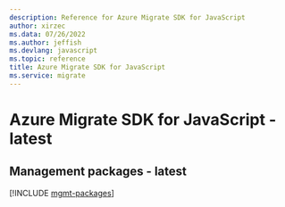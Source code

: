 ```yaml
---
description: Reference for Azure Migrate SDK for JavaScript
author: xirzec
ms.data: 07/26/2022
ms.author: jeffish
ms.devlang: javascript
ms.topic: reference
title: Azure Migrate SDK for JavaScript
ms.service: migrate
---
```

# Azure Migrate SDK for JavaScript - latest

## Management packages - latest
[!INCLUDE [mgmt-packages](migrate-mgmt-index.md)]